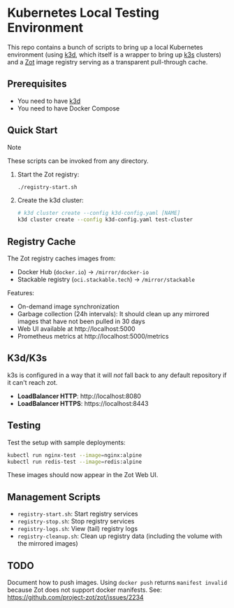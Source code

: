 # Kubernetes Local Testing Environment

This repo contains a bunch of scripts to bring up a local Kubernetes environment (using [k3d](https://k3d.io/), which itself is a wrapper to bring up [k3s](https://k3s.io/) clusters) and a [Zot](https://zotregistry.dev/) image registry serving as a transparent pull-through cache.

## Prerequisites

* You need to have [k3d](https://k3d.io)
* You need to have Docker Compose

## Quick Start

> [!NOTE]
> These scripts can be invoked from any directory.

1. Start the Zot registry:
   ```bash
   ./registry-start.sh
   ```

2. Create the k3d cluster:
   ```bash
   # k3d cluster create --config k3d-config.yaml [NAME]
   k3d cluster create --config k3d-config.yaml test-cluster
   ```

## Registry Cache

The Zot registry caches images from:
- Docker Hub (`docker.io`) → `/mirror/docker-io`
- Stackable registry (`oci.stackable.tech`) → `/mirror/stackable`

Features:
- On-demand image synchronization
- Garbage collection (24h intervals): It should clean up any mirrored images that have not been pulled in 30 days
- Web UI available at http://localhost:5000
- Prometheus metrics at http://localhost:5000/metrics

## K3d/K3s

k3s is configured in a way that it will _not_ fall back to any default repository if it can't reach zot.

- **LoadBalancer HTTP**: http://localhost:8080
- **LoadBalancer HTTPS**: https://localhost:8443

## Testing

Test the setup with sample deployments:
```bash
kubectl run nginx-test --image=nginx:alpine
kubectl run redis-test --image=redis:alpine
```

These images should now appear in the Zot Web UI.

## Management Scripts

- `registry-start.sh`: Start registry services
- `registry-stop.sh`: Stop registry services
- `registry-logs.sh`: View (tail) registry logs
- `registry-cleanup.sh`: Clean up registry data (including the volume with the mirrored images)

## TODO

Document how to push images.
Using `docker push` returns `manifest invalid` because Zot does not support docker manifests.
See: https://github.com/project-zot/zot/issues/2234
